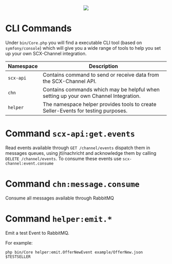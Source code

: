 <div align="center">
  <img src="https://cdn.eazyauction.de/eastatic/scx_logo.png">
</div>

# CLI Commands

Under `bin/Core.php` you will find a executable CLI tool (based on `symfony/console`) which will give you a wide range 
of tools to help you set up your own SCX-Channel integration. 

| Namespace | Description |
|-----------|-------------|
| `scx-api` | Contains command to send or receive data from the SCX-Channel API. |
| `chn` | Contains commands which may be helpful when setting up your own Channel Integration. | 
| `helper` | The namespace helper provides tools to create Seller-Events for testing purposes. | 

# Command `scx-api:get.events`

Read events available through `GET /channel/events` dispatch them in messages queues, using jtl/nachricht and 
acknowledge them by calling `DELETE /channel/events`. To consume these events use `scx-channel:event.consume`

# Command `chn:message.consume`

Consume all messages available through RabbitMQ

# Command `helper:emit.*`

Emit a test Event to RabbitMQ.

For example:
````
php bin/Core helper:emit.OfferNewEvent example/OfferNew.json $TESTSELLER
````
